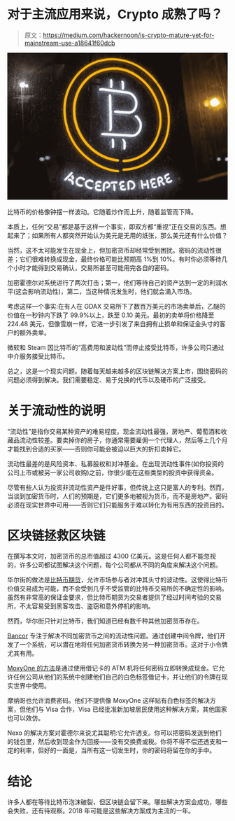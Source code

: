 # 对于主流应用来说，Crypto 成熟了吗？

> 原文：<https://medium.com/hackernoon/is-crypto-mature-yet-for-mainstream-use-a18641f60dcb>

![](img/65d3209a94ab1466be0139e4281c4772.png)

比特币的价格像钟摆一样波动。它随着炒作而上升，随着监管而下降。

本质上，任何“交易”都是基于这样一个事实，即双方都“重视”正在交易的东西。想起来了；如果所有人都突然开始认为美元是无用的纸张，那么美元还有什么价值？

当然，这不太可能发生在现金上，但加密货币却经常受到困扰。密码的流动性很差；它们很难转换成现金，最终价格可能比预期高 1%到 10%。有时你必须等待几个小时才能得到交易确认，交易所甚至可能用完各自的密码。

加密霍德尔对系统进行了两次打击；第一，他们等待自己的资产达到一定的利润水平(这会影响流动性)，第二，当这种情况发生时，他们就会涌入市场。

考虑这样一个事实:在有人在 GDAX 交易所下了数百万美元的市场卖单后，乙醚的价值在一秒钟内下跌了 99.9%以上，跌至 0.10 美元。最初的卖单将价格降至 224.48 美元，但像雪崩一样，它进一步引发了来自拥有止损单和保证金头寸的客户的额外卖单。

微软和 Steam 因比特币的“高费用和波动性”而停止接受比特币，许多公司只通过中介服务接受比特币。

总之，这是一个现实问题。随着每天越来越多的区块链解决方案上市，围绕密码的问题必须得到解决。我们需要稳定、易于兑换的代币以及硬币的广泛接受。

# **关于流动性的说明**

“流动性”是指你交易某种资产的难易程度。现金流动性最强，房地产、葡萄酒和收藏品流动性较差。要卖掉你的房子，你通常需要雇佣一个代理人，然后等上几个月才能找到合适的买家——否则你可能会被迫以巨大的折扣卖掉它。

流动性最差的是风险资本、私募股权和对冲基金。在出现流动性事件(如你投资的公司上市或被另一家公司收购)之前，你很少能在这些类型的投资中获得资金。

尽管有些人认为投资非流动性资产是件好事，但传统上这只是富人的专利。然而，当谈到加密货币时，人们的预期是，它们更多地被视为货币，而不是房地产。密码必须在现实世界中可用——否则它们只能服务于难以转化为有用东西的投资目的。

# **区块链拯救区块链**

在撰写本文时，加密货币的总市值超过 4300 亿美元。这是任何人都不能忽视的，许多公司都试图解决这个问题，每个公司都从不同的角度来解决这个问题。

华尔街的做法是[比特币期货](https://seekingalpha.com/article/4139249-bitcoin-futures-work)，允许市场参与者对冲其头寸的波动性。这使得比特币价值交易成为可能，而不会受到几乎不受监管的比特币交易所的不确定性的影响。虽然有非常高的保证金要求，但比特币期货为交易者提供了经过时间考验的交易所，不太容易受到黑客攻击、盗窃和意外停机的影响。

然而，华尔街只针对比特币，我们知道已经有数千种其他加密货币存在。

[Bancor](https://www.bancor.network) 专注于解决不同加密货币之间的流动性问题。通过创建中间令牌，他们开发了一个系统，可以潜在地将任何加密货币转换为另一种加密货币。这对于小令牌尤其有用。

[MoxyOne 的方法](https://moxy.one/)是通过使用借记卡的 ATM 机将任何密码立即转换成现金。它允许任何公司从他们的系统中创建他们自己的白色标签借记卡，并让他们的令牌在现实世界中使用。

摩纳哥也允许消费密码。他们不提供像 MoxyOne 这样贴有白色标签的解决方案，但他们与 Visa 合作，Visa 已经批准新加坡居民使用这种解决方案，其他国家也可以效仿。

Nexo 的解决方案对霍德尔来说尤其聪明:它允许透支。你可以把密码发送到他们的钱包里，然后收到现金作为回报——没有交换费或税。你将不得不偿还透支和一定的利率，但好的一面是，当所有这一切发生时，你的密码将留在你的手中。

# **结论**

许多人都在等待比特币泡沫破裂，但区块链会留下来。哪些解决方案会成功，哪些会失败，还有待观察。2018 年可能是这些解决方案成为主流的一年。